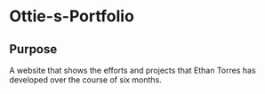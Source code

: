 # Ottie-s-Portfolio

## Purpose
A website that shows the efforts and projects that 
Ethan Torres has developed over the course of six 
months.
